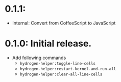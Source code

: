# 0.1.1:
- Internal: Convert from CoffeeScript to JavaScript
# 0.1.0: Initial release.
- Add following commands
  - `hydrogen-helper:toggle-line-cells`
  - `hydrogen-helper:restart-kernel-and-run-all`
  - `hydrogen-helper:clear-all-line-cells`
